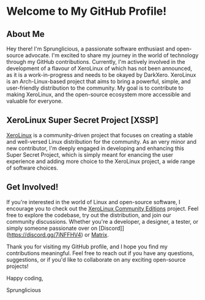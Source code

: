 # Welcome to My GitHub Profile!

## About Me

Hey there! I'm Sprunglicious, a passionate software enthusiast and open-source advocate. I'm excited to share my journey in the world of technology through my GitHub contributions. Currently, I'm actively involved in the development of a flavour of XeroLinux of which has not been announced, as it is a work-in-progress and needs to be okayed by DarkXero. XeroLinux is an Arch-Linux-based project that aims to bring a powerful, simple, and user-friendly distribution to the community. My goal is to contribute to making XeroLinux, and the open-source ecosystem more accessible and valuable for everyone.

## XeroLinux Super Secret Project [XSSP]

[XeroLinux](https://xerolinux.xyz) is a community-driven project that focuses on creating a stable and well-versed Linux distribution for the community. As an very minor and new contributor, I'm deeply engaged in developing and enhancing this Super Secret Project, which is simply meant for enancing the user experience and adding more choice to the XeroLinux project, a wide range of software choices.

## Get Involved!

If you're interested in the world of Linux and open-source software, I encourage you to check out the [XeroLinux Community Editions](https://xerolinux.xyz) project. Feel free to explore the codebase, try out the distribution, and join our community discussions. Whether you're a developer, a designer, a tester, or simply someone passionate over on [Discord]](https://discord.gg/7jNFFHV4) or [Matrix](https://matrix.to/#/#Xerolinux:matrix.org).

Thank you for visiting my GitHub profile, and I hope you find my contributions meaningful. Feel free to reach out if you have any questions, suggestions, or if you'd like to collaborate on any exciting open-source projects!

Happy coding,

Sprunglicious
